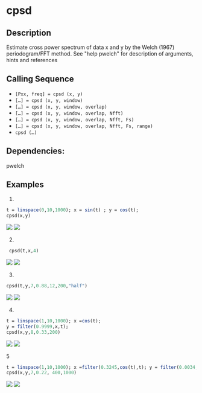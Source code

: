 # cpsd
## Description
Estimate cross power spectrum of data x and y by the Welch (1967) periodogram/FFT method.
See "help pwelch" for description of arguments, hints and references 

## Calling Sequence
- `[Pxx, freq] = cpsd (x, y)`
- `[…] = cpsd (x, y, window)`
- `[…] = cpsd (x, y, window, overlap)`
- `[…] = cpsd (x, y, window, overlap, Nfft)`
- `[…] = cpsd (x, y, window, overlap, Nfft, Fs)`
- `[…] = cpsd (x, y, window, overlap, Nfft, Fs, range)`
- `cpsd (…)`
## Dependencies: 
pwelch
## Examples
1. 
```scilab
t = linspace(0,10,1000); x = sin(t) ; y = cos(t);
cpsd(x,y)
```
<img src="cross_spectrum1.svg">
<img src="cross_spectrum12.svg">

2.
```scilab
 cpsd(t,x,4)
```
<img src="cross_spectrum2.svg">
<img src="cross_spectrum22.svg">


3.
```scilab
cpsd(t,y,7,0.88,12,200,"half")
```

<img src="cross_spectrum3.svg">
<img src="cross_spectrum32.svg">

4.
```scilab
t = linspace(1,10,1000); x =cos(t);
y = filter(0.9999,x,t);
cpsd(x,y,8,0.33,200)

```
<img src="cross_spectrum4.svg">
<img src="cross_spectrum42.svg">

5
```scilab
t = linspace(1,10,1000); x =filter(0.3245,cos(t),t); y = filter(0.0034,x,sin(t));
cpsd(x,y,7,0.22, 400,1000)
```
<img src="cross_spectrum5.svg">
<img src="cross_spectrum52.svg">